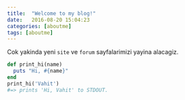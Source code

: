 ```yaml
---
title:  "Welcome to my blog!"
date:   2016-08-20 15:04:23
categories: [aboutme]
tags: [aboutme]
---
```


Cok yakinda yeni `site` ve `forum` sayfalarimizi yayina alacagiz.

``` ruby
def print_hi(name)
  puts "Hi, #{name}"
end
print_hi('Vahit')
#=> prints 'Hi, Vahit' to STDOUT.
```
